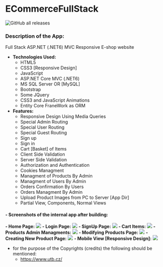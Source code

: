 # **ECommerceFullStack**
![GitHub all releases](https://img.shields.io/github/downloads/ahmed7am1d/ECommerce-FullStack/total?logo=GitHub&style=flat-square)

### Description of the App:
Full Stack ASP.NET (.NET6) MVC Responsive E-shop website 
* **Technologies Used:**
  * HTML5
  * CSS3 [Responsive Design]
  * JavaScript
  * ASP.NET Core MVC (.NET6)
  * MS SQL Server OR [MySQL]
  * Bootstrap 
  * Some JQuery 
  * CSS3 and JavaScript Animations
  * Entity Core FraneWork as ORM
* **Features:**
  * Responsive Design Using Media Queries
  * Special Admin Routing
  * Special User Routing
  * Special Guest Routing
  * Sign up 
  * Sign in 
  * Cart [Basket] of Items 
  * Client Side Validation
  * Server Side Validation
  * Authorization and Authentication 
  * Cookies Managment
  * Managment of Products By Admin 
  * Managment of Users By Admin 
  * Orders Confirmation By Users 
  * Orders Managment By Admin 
  * Upload Product Images from PC to Server [App Dir]
  * Partial View, Components, Normal Views

 
 #### - Screenshots of the internal app after building:
 **- Home Page:**
<img src="Images/0.png"></img>
 **- Login Page:**
<img src="Images/1.PNG"></img>
 **- SignUp Page:**
<img src="Images/2.PNG"></img>
 **- Cart Items:**
<img src="Images/3.PNG"></img>
 **- Products Admin Managments:**
<img src="Images/4.PNG"></img>
 **- Modifying Products Page:**
<img src="Images/5.PNG"></img>
 **- Creating New Product Page:**
<img src="Images/6.PNG"></img>
 **- Mobile View [Responsive Design]:**
<img src="Images/7.png"></img>
* for the purpose of the Copyrights (credits) the following should be mentioned:
  * https://www.utb.cz/
